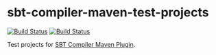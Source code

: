 # sbt-compiler-maven-test-projects

[![Build Status](https://travis-ci.org/sbt-compiler-maven-plugin/sbt-compiler-maven-test-projects.png?branch=master)](https://travis-ci.org/sbt-compiler-maven-plugin/sbt-compiler-maven-test-projects)
[![Build Status](https://circleci.com/gh/sbt-compiler-maven-plugin/sbt-compiler-maven-test-projects/tree/master.svg?&style=shield)](https://circleci.com/gh/sbt-compiler-maven-plugin/sbt-compiler-maven-test-projects)

Test projects for [SBT Compiler Maven Plugin](https://github.com/sbt-compiler-maven-plugin/sbt-compiler-maven-plugin).
